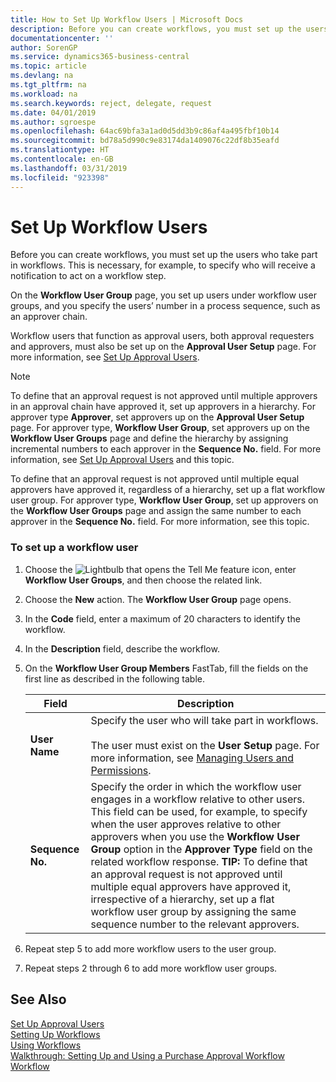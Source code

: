 ```yaml
---
title: How to Set Up Workflow Users | Microsoft Docs
description: Before you can create workflows, you must set up the users who take part in workflows. This is necessary, for example, to specify who will receive a notification to act on a workflow step.
documentationcenter: ''
author: SorenGP
ms.service: dynamics365-business-central
ms.topic: article
ms.devlang: na
ms.tgt_pltfrm: na
ms.workload: na
ms.search.keywords: reject, delegate, request
ms.date: 04/01/2019
ms.author: sgroespe
ms.openlocfilehash: 64ac69bfa3a1ad0d5dd3b9c86af4a495fbf10b14
ms.sourcegitcommit: bd78a5d990c9e83174da1409076c22df8b35eafd
ms.translationtype: HT
ms.contentlocale: en-GB
ms.lasthandoff: 03/31/2019
ms.locfileid: "923398"
---
```

# <a name="set-up-workflow-users"></a>Set Up Workflow Users
Before you can create workflows, you must set up the users who take part in workflows. This is necessary, for example, to specify who will receive a notification to act on a workflow step.  

On the **Workflow User Group** page, you set up users under workflow user groups, and you specify the users’ number in a process sequence, such as an approver chain.  

Workflow users that function as approval users, both approval requesters and approvers, must also be set up on the **Approval User Setup** page. For more information, see [Set Up Approval Users](across-how-to-set-up-approval-users.md).  

> [!NOTE]  
>  To define that an approval request is not approved until multiple approvers in an approval chain have approved it, set up approvers in a hierarchy. For approver type **Approver**, set approvers up on the **Approval User Setup** page. For approver type, **Workflow User Group**, set approvers up on the **Workflow User Groups** page and define the hierarchy by assigning incremental numbers to each approver in the **Sequence No.** field. For more information, see [Set Up Approval Users](across-how-to-set-up-approval-users.md) and this topic.  
>   
>  To define that an approval request is not approved until multiple equal approvers have approved it, regardless of a hierarchy, set up a flat workflow user group. For approver type, **Workflow User Group**, set up approvers on the **Workflow User Groups** page and assign the same number to each approver in the **Sequence No.** field. For more information, see this topic.  

### <a name="to-set-up-a-workflow-user"></a>To set up a workflow user  

1. Choose the ![Lightbulb that opens the Tell Me feature](media/ui-search/search_small.png "Tell me what you want to do") icon, enter **Workflow User Groups**, and then choose the related link.  
2. Choose the **New** action. The **Workflow User Group** page opens.  
3. In the **Code** field, enter a maximum of 20 characters to identify the workflow.  
4. In the **Description** field, describe the workflow.  
5. On the **Workflow User Group Members** FastTab, fill the fields on the first line as described in the following table.  

    |Field|Description|  
    |---------------------------------|---------------------------------------|  
    |**User Name**|Specify the user who will take part in workflows.<br /><br /> The user must exist on the **User Setup** page. For more information, see [Managing Users and Permissions](ui-how-users-permissions.md).|  
    |**Sequence No.**|Specify the order in which the workflow user engages in a workflow relative to other users. This field can be used, for example, to specify when the user approves relative to other approvers when you use the **Workflow User Group** option in the **Approver Type** field on the related workflow response. **TIP:**  To define that an approval request is not approved until multiple equal approvers have approved it, irrespective of a hierarchy, set up a flat workflow user group by assigning the same sequence number to the relevant approvers.|  
6. Repeat step 5 to add more workflow users to the user group.  
7. Repeat steps 2 through 6 to add more workflow user groups.  

## <a name="see-also"></a>See Also  
[Set Up Approval Users](across-how-to-set-up-approval-users.md)   
[Setting Up Workflows](across-set-up-workflows.md)   
[Using Workflows](across-use-workflows.md)   
[Walkthrough: Setting Up and Using a Purchase Approval Workflow](walkthrough-setting-up-and-using-a-purchase-approval-workflow.md)   
[Workflow](across-workflow.md)   

